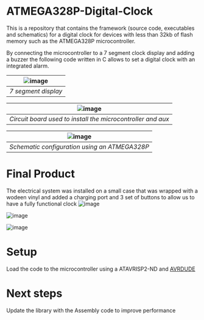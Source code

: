 # ATMEGA328P-Digital-Clock
This is a repository that contains the framework (source code, executables and schematics) for a digital clock for devices with less than 32kb of flash memory such as the ATMEGA328P microcontroller.

By connecting the microcontroller to a 7 segment clock display and adding a buzzer the following code written in C allows to set a digital clock with an integrated alarm.

| ![image](https://user-images.githubusercontent.com/54071118/224153976-b70c764b-ce43-4973-804a-bf02dffc07dc.png) |
|:--:| 
| *7 segment display* |

| ![image](https://user-images.githubusercontent.com/54071118/224154102-8bee14a1-ef93-4989-b4ff-7e597f5570c5.png) |
|:--:| 
| *Circuit board used to install the microcontroller and aux* |

| ![image](https://user-images.githubusercontent.com/54071118/224150127-d6701800-7788-4496-9edd-2793ccd38759.png) | 
|:--:| 
| *Schematic configuration using an ATMEGA328P* |

# Final Product
The electrical system was installed on a small case that was wrapped with a wodeen vinyl and added a charging port and 3 set of buttons to allow us to have a fully functional clock
![image](https://user-images.githubusercontent.com/54071118/224152350-619f8c39-30bd-4dc9-9587-88467a695c7c.png)

![image](https://user-images.githubusercontent.com/54071118/224153625-8295aeb0-8cc0-4441-9e7e-26d67ccfcfde.png)

![image](https://user-images.githubusercontent.com/54071118/224153680-1d65eeb5-1ffc-47ea-98f1-050e1e412d94.png)


# Setup
Load the code to the microcontroller using a ATAVRISP2-ND and [AVRDUDE](https://www.nongnu.org/avrdude/)

# Next steps
Update the library with the Assembly code to improve performance
